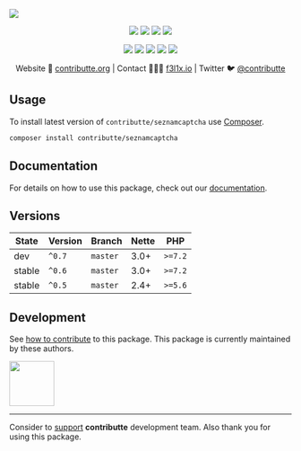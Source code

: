 ![](https://heatbadger.now.sh/github/readme/contributte/seznamcaptcha/)

<p align=center>
  <a href="https://github.com/contributte/seznamcaptcha/actions"><img src="https://badgen.net/github/checks/contributte/seznamcaptcha/master?cache=300"></a>
  <a href="https://coveralls.io/r/contributte/seznamcaptcha"><img src="https://badgen.net/coveralls/c/github/contributte/seznamcaptcha?cache=300"></a>
  <a href="https://packagist.org/packages/contributte/seznamcaptcha"><img src="https://badgen.net/packagist/dm/contributte/seznamcaptcha"></a>
  <a href="https://packagist.org/packages/contributte/seznamcaptcha"><img src="https://badgen.net/packagist/v/contributte/seznamcaptcha"></a>
</p>
<p align=center>
  <a href="https://packagist.org/packages/contributte/seznamcaptcha"><img src="https://badgen.net/packagist/php/contributte/seznamcaptcha"></a>
  <a href="https://github.com/contributte/seznamcaptcha"><img src="https://badgen.net/github/license/contributte/seznamcaptcha"></a>
  <a href="https://bit.ly/ctteg"><img src="https://badgen.net/badge/support/gitter/cyan"></a>
  <a href="https://bit.ly/cttfo"><img src="https://badgen.net/badge/support/forum/yellow"></a>
  <a href="https://contributte.org/partners.html"><img src="https://badgen.net/badge/sponsor/donations/F96854"></a>
</p>

<p align=center>
Website 🚀 <a href="https://contributte.org">contributte.org</a> | Contact 👨🏻‍💻 <a href="https://f3l1x.io">f3l1x.io</a> | Twitter 🐦 <a href="https://twitter.com/contributte">@contributte</a>
</p>

## Usage

To install latest version of `contributte/seznamcaptcha` use [Composer](https://getcomposer.com).

```bash
composer install contributte/seznamcaptcha
```

## Documentation

For details on how to use this package, check out our [documentation](.docs).

## Versions

| State       | Version | Branch   | Nette | PHP     |
|-------------|---------|----------|-------|---------|
| dev         | `^0.7`  | `master` | 3.0+  | `>=7.2` |
| stable      | `^0.6`  | `master` | 3.0+  | `>=7.2` |
| stable      | `^0.5`  | `master` | 2.4+  | `>=5.6` |

## Development

See [how to contribute](https://contributte.org) to this package. This package is currently maintained by these authors.

<a href="https://github.com/f3l1x">
    <img width="80" height="80" src="https://avatars2.githubusercontent.com/u/538058?v=3&s=80">
</a>

-----

Consider to [support](https://contributte.org/partners) **contributte** development team.
Also thank you for using this package.
